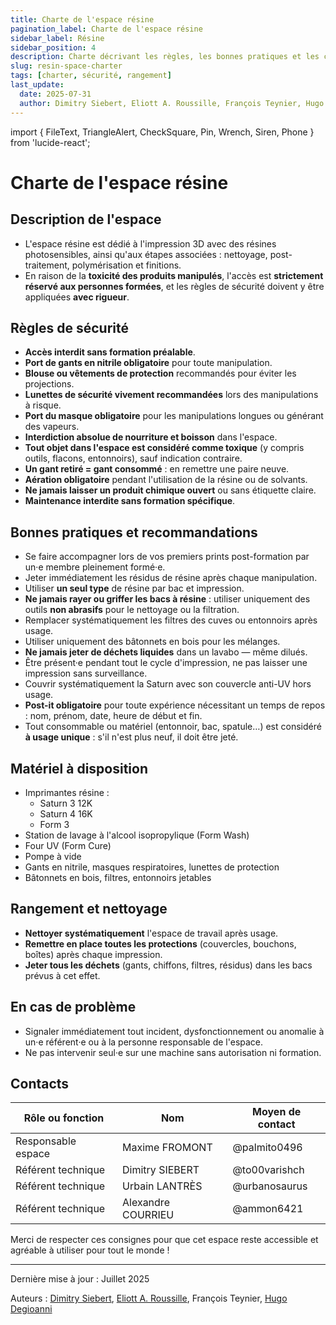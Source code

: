 ```yaml
---
title: Charte de l'espace résine
pagination_label: Charte de l'espace résine
sidebar_label: Résine
sidebar_position: 4
description: Charte décrivant les règles, les bonnes pratiques et les contacts pour l'espace résine du DeVinci Fablab.
slug: resin-space-charter
tags: [charter, sécurité, rangement]
last_update:
  date: 2025-07-31
  author: Dimitry Siebert, Eliott A. Roussille, François Teynier, Hugo Degioanni
---
```

import { FileText, TriangleAlert, CheckSquare, Pin, Wrench, Siren, Phone } from 'lucide-react';

# Charte de l'espace résine

## <FileText size={32} /> Description de l'espace

- L'espace résine est dédié à l'impression 3D avec des résines photosensibles, ainsi qu'aux étapes associées : nettoyage, post-traitement, polymérisation et finitions.
- En raison de la **toxicité des produits manipulés**, l'accès est **strictement réservé aux personnes formées**, et les règles de sécurité doivent y être appliquées **avec rigueur**.

## <TriangleAlert size={32} /> Règles de sécurité

- **Accès interdit sans formation préalable**.
- **Port de gants en nitrile obligatoire** pour toute manipulation.
- **Blouse ou vêtements de protection** recommandés pour éviter les projections.
- **Lunettes de sécurité vivement recommandées** lors des manipulations à risque.
- **Port du masque obligatoire** pour les manipulations longues ou générant des vapeurs.
- **Interdiction absolue de nourriture et boisson** dans l'espace.
- **Tout objet dans l'espace est considéré comme toxique** (y compris outils, flacons, entonnoirs), sauf indication contraire.
- **Un gant retiré = gant consommé** : en remettre une paire neuve.
- **Aération obligatoire** pendant l'utilisation de la résine ou de solvants.
- **Ne jamais laisser un produit chimique ouvert** ou sans étiquette claire.
- **Maintenance interdite sans formation spécifique**.

## <CheckSquare size={32} /> Bonnes pratiques et recommandations

- Se faire accompagner lors de vos premiers prints post-formation par un·e membre pleinement formé·e.
- Jeter immédiatement les résidus de résine après chaque manipulation.
- Utiliser **un seul type** de résine par bac et impression.
- **Ne jamais rayer ou griffer les bacs à résine** : utiliser uniquement des outils **non abrasifs** pour le nettoyage ou la filtration.
- Remplacer systématiquement les filtres des cuves ou entonnoirs après usage.
- Utiliser uniquement des bâtonnets en bois pour les mélanges.
- **Ne jamais jeter de déchets liquides** dans un lavabo — même dilués.
- Être présent·e pendant tout le cycle d'impression, ne pas laisser une impression sans surveillance.
- Couvrir systématiquement la Saturn avec son couvercle anti-UV hors usage.
- **Post-it obligatoire** pour toute expérience nécessitant un temps de repos : nom, prénom, date, heure de début et fin.
- Tout consommable ou matériel (entonnoir, bac, spatule…) est considéré **à usage unique** : s'il n'est plus neuf, il doit être jeté.

## <Wrench size={32} /> Matériel à disposition

- Imprimantes résine :
  - Saturn 3 12K
  - Saturn 4 16K
  - Form 3
- Station de lavage à l'alcool isopropylique (Form Wash)
- Four UV (Form Cure)
- Pompe à vide
- Gants en nitrile, masques respiratoires, lunettes de protection
- Bâtonnets en bois, filtres, entonnoirs jetables

## <Pin size={32} /> Rangement et nettoyage

- **Nettoyer systématiquement** l'espace de travail après usage.
- **Remettre en place toutes les protections** (couvercles, bouchons, boîtes) après chaque impression.
- **Jeter tous les déchets** (gants, chiffons, filtres, résidus) dans les bacs prévus à cet effet.

## <Siren size={32} /> En cas de problème

- Signaler immédiatement tout incident, dysfonctionnement ou anomalie à un·e référent·e ou à la personne responsable de l'espace.
- Ne pas intervenir seul·e sur une machine sans autorisation ni formation.

## <Phone size={32} /> Contacts

| Rôle ou fonction   | Nom                | Moyen de contact |
| ------------------ | ------------------ | ---------------- |
| Responsable espace | Maxime FROMONT     | @palmito0496     |
| Référent technique | Dimitry SIEBERT    | @to00varishch    |
| Référent technique | Urbain LANTRÈS     | @urbanosaurus    |
| Référent technique | Alexandre COURRIEU | @ammon6421       |

Merci de respecter ces consignes pour que cet espace reste accessible et agréable à utiliser pour tout le monde !

---

Dernière mise à jour : Juillet 2025

Auteurs : [Dimitry Siebert](https://www.linkedin.com/in/dimitry-siebert-%F0%9F%90%B3-6a28aa256), [Eliott A. Roussille](https://github.com/aust-1), François Teynier, [Hugo Degioanni](https://www.linkedin.com/in/hdegioanni)
